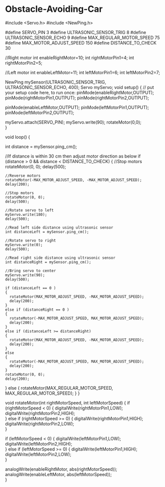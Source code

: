 # Obstacle-Avoiding-Car
#include <Servo.h>
#include <NewPing.h>

#define SERVO_PIN 3
#define ULTRASONIC_SENSOR_TRIG 8
#define ULTRASONIC_SENSOR_ECHO 9
#define MAX_REGULAR_MOTOR_SPEED 75
#define MAX_MOTOR_ADJUST_SPEED 150
#define DISTANCE_TO_CHECK 30

//Right motor
int enableRightMotor=10;
int rightMotorPin1=4;
int rightMotorPin2=5;

//Left motor
int enableLeftMotor=11;
int leftMotorPin1=6;
int leftMotorPin2=7;

NewPing mySensor(ULTRASONIC_SENSOR_TRIG, ULTRASONIC_SENSOR_ECHO, 400);
Servo myServo;
void setup()
{
  // put your setup code here, to run once:
  pinMode(enableRightMotor,OUTPUT);
  pinMode(rightMotorPin1,OUTPUT);
  pinMode(rightMotorPin2,OUTPUT);
  
  pinMode(enableLeftMotor,OUTPUT);
  pinMode(leftMotorPin1,OUTPUT);
  pinMode(leftMotorPin2,OUTPUT);

  myServo.attach(SERVO_PIN);
  myServo.write(90);
  rotateMotor(0,0);   
}

void loop()
{

  int distance = mySensor.ping_cm();

  //If distance is within 30 cm then adjust motor direction as below
  if (distance > 0 && distance < DISTANCE_TO_CHECK)
  {
    //Stop motors
    rotateMotor(0, 0);
    delay(500);  
       
    //Reverse motors
    rotateMotor(-MAX_MOTOR_ADJUST_SPEED, -MAX_MOTOR_ADJUST_SPEED);        
    delay(200);
    
    //Stop motors
    rotateMotor(0, 0);
    delay(500);
    
    //Rotate servo to left    
    myServo.write(180);
    delay(500);

    //Read left side distance using ultrasonic sensor
    int distanceLeft = mySensor.ping_cm();    

    //Rotate servo to right
    myServo.write(0);    
    delay(500);    

    //Read right side distance using ultrasonic sensor   
    int distanceRight = mySensor.ping_cm();

    //Bring servo to center
    myServo.write(90); 
    delay(500);        
    
    if (distanceLeft == 0 )
    {
      rotateMotor(MAX_MOTOR_ADJUST_SPEED, -MAX_MOTOR_ADJUST_SPEED);
      delay(200);
    }
    else if (distanceRight == 0 )
    {
      rotateMotor(-MAX_MOTOR_ADJUST_SPEED, MAX_MOTOR_ADJUST_SPEED);
      delay(200);
    }
    else if (distanceLeft >= distanceRight)
    {
      rotateMotor(MAX_MOTOR_ADJUST_SPEED, -MAX_MOTOR_ADJUST_SPEED);
      delay(200);
    }
    else
    {
      rotateMotor(-MAX_MOTOR_ADJUST_SPEED, MAX_MOTOR_ADJUST_SPEED);
      delay(200);      
    }
    rotateMotor(0, 0);    
    delay(200);     
  }
  else
  {
    rotateMotor(MAX_REGULAR_MOTOR_SPEED, MAX_REGULAR_MOTOR_SPEED);
  }
}


void rotateMotor(int rightMotorSpeed, int leftMotorSpeed)
{
  if (rightMotorSpeed < 0)
  {
    digitalWrite(rightMotorPin1,LOW);
    digitalWrite(rightMotorPin2,HIGH);    
  }
  else if (rightMotorSpeed >= 0)
  {
    digitalWrite(rightMotorPin1,HIGH);
    digitalWrite(rightMotorPin2,LOW);      
  }

  if (leftMotorSpeed < 0)
  {
    digitalWrite(leftMotorPin1,LOW);
    digitalWrite(leftMotorPin2,HIGH);    
  }
  else if (leftMotorSpeed >= 0)
  {
    digitalWrite(leftMotorPin1,HIGH);
    digitalWrite(leftMotorPin2,LOW);      
  }

  analogWrite(enableRightMotor, abs(rightMotorSpeed));
  analogWrite(enableLeftMotor, abs(leftMotorSpeed));    
}
